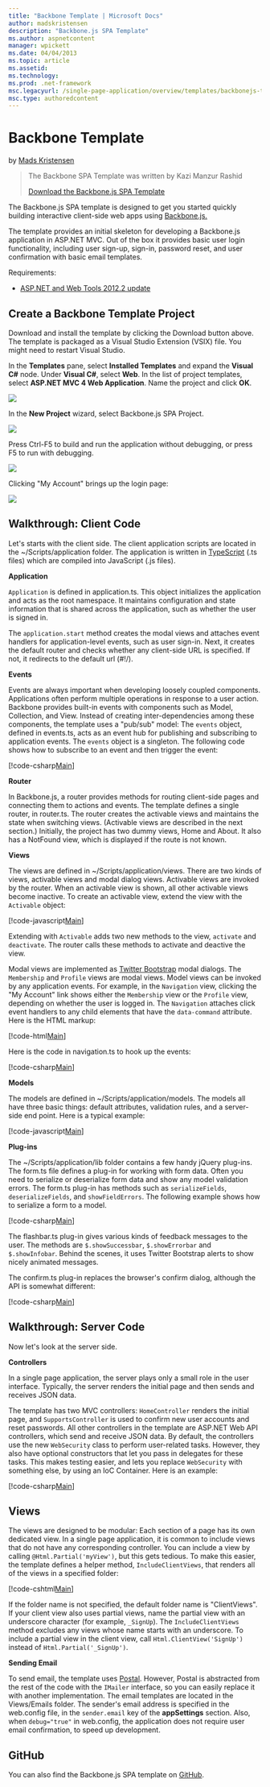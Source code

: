 ```yaml
---
title: "Backbone Template | Microsoft Docs"
author: madskristensen
description: "Backbone.js SPA Template"
ms.author: aspnetcontent
manager: wpickett
ms.date: 04/04/2013
ms.topic: article
ms.assetid: 
ms.technology: 
ms.prod: .net-framework
msc.legacyurl: /single-page-application/overview/templates/backbonejs-template
msc.type: authoredcontent
---
```

Backbone Template
====================
by [Mads Kristensen](https://github.com/madskristensen)

> The Backbone SPA Template was written by Kazi Manzur Rashid
> 
> [Download the Backbone.js SPA Template](https://go.microsoft.com/fwlink/?LinkId=293631)


The Backbone.js SPA template is designed to get you started quickly building interactive client-side web apps using [Backbone.js.](http://backbonejs.org/)

The template provides an initial skeleton for developing a Backbone.js application in ASP.NET MVC. Out of the box it provides basic user login functionality, including user sign-up, sign-in, password reset, and user confirmation with basic email templates.

Requirements:

- [ASP.NET and Web Tools 2012.2 update](https://go.microsoft.com/fwlink/?LinkId=282650)

## Create a Backbone Template Project

Download and install the template by clicking the Download button above. The template is packaged as a Visual Studio Extension (VSIX) file. You might need to restart Visual Studio.

In the **Templates** pane, select **Installed Templates** and expand the **Visual C#** node. Under **Visual C#**, select **Web**. In the list of project templates, select **ASP.NET MVC 4 Web Application**. Name the project and click **OK**.

![](backbonejs-template/_static/image1.png)

In the **New Project** wizard, select Backbone.js SPA Project.

![](backbonejs-template/_static/image2.png)

Press Ctrl-F5 to build and run the application without debugging, or press F5 to run with debugging.

![](backbonejs-template/_static/image3.png)

Clicking "My Account" brings up the login page:

![](backbonejs-template/_static/image4.png)

## Walkthrough: Client Code

Let's starts with the client side. The client application scripts are located in the ~/Scripts/application folder. The application is written in [TypeScript](http://www.typescriptlang.org/) (.ts files) which are compiled into JavaScript (.js files).

**Application**

`Application` is defined in application.ts. This object initializes the application and acts as the root namespace. It maintains configuration and state information that is shared across the application, such as whether the user is signed in.

The `application.start` method creates the modal views and attaches event handlers for application-level events, such as user sign-in. Next, it creates the default router and checks whether any client-side URL is specified. If not, it redirects to the default url (#!/).

**Events**

Events are always important when developing loosely coupled components. Applications often perform multiple operations in response to a user action. Backbone provides built-in events with components such as Model, Collection, and View. Instead of creating inter-dependencies among these components, the template uses a "pub/sub" model: The `events` object, defined in events.ts, acts as an event hub for publishing and subscribing to application events. The `events` object is a singleton. The following code shows how to subscribe to an event and then trigger the event:

[!code-csharp[Main](backbonejs-template/samples/sample1.cs)]

**Router**

In Backbone.js, a router provides methods for routing client-side pages and connecting them to actions and events. The template defines a single router, in router.ts. The router creates the activable views and maintains the state when switching views. (Activable views are described in the next section.) Initially, the project has two dummy views, Home and About. It also has a NotFound view, which is displayed if the route is not known.

**Views**

The views are defined in ~/Scripts/application/views. There are two kinds of views, activable views and modal dialog views. Activable views are invoked by the router. When an activable view is shown, all other activable views become inactive. To create an activable view, extend the view with the `Activable` object:

[!code-javascript[Main](backbonejs-template/samples/sample2.js)]

Extending with `Activable` adds two new methods to the view, `activate` and `deactivate`. The router calls these methods to activate and deactive the view.

Modal views are implemented as [Twitter Bootstrap](http://twitter.github.com/bootstrap/) modal dialogs. The `Membership` and `Profile` views are modal views. Model views can be invoked by any application events. For example, in the `Navigation` view, clicking the "My Account" link shows either the `Membership` view or the `Profile` view, depending on whether the user is logged in. The `Navigation` attaches click event handlers to any child elements that have the `data-command` attribute. Here is the HTML markup:

[!code-html[Main](backbonejs-template/samples/sample3.html)]

Here is the code in navigation.ts to hook up the events:

[!code-csharp[Main](backbonejs-template/samples/sample4.cs)]

**Models**

The models are defined in ~/Scripts/application/models. The models all have three basic things: default attributes, validation rules, and a server-side end point. Here is a typical example:

[!code-javascript[Main](backbonejs-template/samples/sample5.js)]

**Plug-ins**

The ~/Scripts/application/lib folder contains a few handy jQuery plug-ins. The form.ts file defines a plug-in for working with form data. Often you need to serialize or deserialize form data and show any model validation errors. The form.ts plug-in has methods such as `serializeFields`, `deserializeFields`, and `showFieldErrors`. The following example shows how to serialize a form to a model.

[!code-csharp[Main](backbonejs-template/samples/sample6.cs)]

The flashbar.ts plug-in gives various kinds of feedback messages to the user. The methods are `$.showSuccessbar`, `$.showErrorbar` and `$.showInfobar`. Behind the scenes, it uses Twitter Bootstrap alerts to show nicely animated messages.

The confirm.ts plug-in replaces the browser's confirm dialog, although the API is somewhat different:

[!code-csharp[Main](backbonejs-template/samples/sample7.cs)]

## Walkthrough: Server Code

Now let's look at the server side.

**Controllers**

In a single page application, the server plays only a small role in the user interface. Typically, the server renders the initial page and then sends and receives JSON data.

The template has two MVC controllers: `HomeController` renders the initial page, and `SupportsController` is used to confirm new user accounts and reset passwords. All other controllers in the template are ASP.NET Web API controllers, which send and receive JSON data. By default, the controllers use the new `WebSecurity` class to perform user-related tasks. However, they also have optional constructors that let you pass in delegates for these tasks. This makes testing easier, and lets you replace `WebSecurity` with something else, by using an IoC Container. Here is an example:

[!code-csharp[Main](backbonejs-template/samples/sample8.cs)]

## Views

The views are designed to be modular: Each section of a page has its own dedicated view. In a single page application, it is common to include views that do not have any corresponding controller. You can include a view by calling `@Html.Partial('myView')`, but this gets tedious. To make this easier, the template defines a helper method, `IncludeClientViews`, that renders all of the views in a specified folder:

[!code-cshtml[Main](backbonejs-template/samples/sample9.cshtml)]

If the folder name is not specified, the default folder name is "ClientViews". If your client view also uses partial views, name the partial view with an underscore character (for example, `_SignUp`). The `IncludeClientViews` method excludes any views whose name starts with an underscore. To include a partial view in the client view, call `Html.ClientView('SignUp')` instead of `Html.Partial('_SignUp')`.

**Sending Email**

To send email, the template uses [Postal](http://aboutcode.net/postal). However, Postal is abstracted from the rest of the code with the `IMailer` interface, so you can easily replace it with another implementation. The email templates are located in the Views/Emails folder. The sender's email address is specified in the web.config file, in the `sender.email` key of the **appSettings** section. Also, when `debug="true"` in web.config, the application does not require user email confirmation, to speed up development.

## GitHub

You can also find the Backbone.js SPA template on [GitHub](https://github.com/kazimanzurrashid/AspNetMvcBackboneJsSpa).